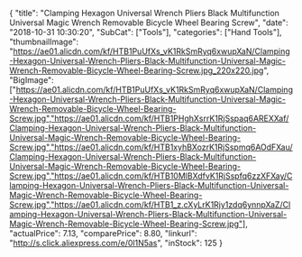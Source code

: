 {
	"title": "Clamping Hexagon Universal Wrench Pliers Black Multifunction Universal Magic Wrench Removable Bicycle Wheel Bearing Screw",
	"date": "2018-10-31 10:30:20",
	"SubCat": ["Tools"],
	"categories": ["Hand Tools"],
	"thumbnailImage": "https://ae01.alicdn.com/kf/HTB1PuUfXs_vK1RkSmRyq6xwupXaN/Clamping-Hexagon-Universal-Wrench-Pliers-Black-Multifunction-Universal-Magic-Wrench-Removable-Bicycle-Wheel-Bearing-Screw.jpg_220x220.jpg",
	"BigImage": ["https://ae01.alicdn.com/kf/HTB1PuUfXs_vK1RkSmRyq6xwupXaN/Clamping-Hexagon-Universal-Wrench-Pliers-Black-Multifunction-Universal-Magic-Wrench-Removable-Bicycle-Wheel-Bearing-Screw.jpg","https://ae01.alicdn.com/kf/HTB1PHghXsrrK1RjSspaq6AREXXaf/Clamping-Hexagon-Universal-Wrench-Pliers-Black-Multifunction-Universal-Magic-Wrench-Removable-Bicycle-Wheel-Bearing-Screw.jpg","https://ae01.alicdn.com/kf/HTB1xyhBXozrK1RjSspmq6AOdFXau/Clamping-Hexagon-Universal-Wrench-Pliers-Black-Multifunction-Universal-Magic-Wrench-Removable-Bicycle-Wheel-Bearing-Screw.jpg","https://ae01.alicdn.com/kf/HTB10MlBXdfvK1RjSspfq6zzXFXay/Clamping-Hexagon-Universal-Wrench-Pliers-Black-Multifunction-Universal-Magic-Wrench-Removable-Bicycle-Wheel-Bearing-Screw.jpg","https://ae01.alicdn.com/kf/HTB1_z.cXyLrK1Rjy1zdq6ynnpXaZ/Clamping-Hexagon-Universal-Wrench-Pliers-Black-Multifunction-Universal-Magic-Wrench-Removable-Bicycle-Wheel-Bearing-Screw.jpg"],
	"actualPrice": 7.13,
	"comparePrice": 8.80,
	"linkurl": "http://s.click.aliexpress.com/e/0l1N5as",
	"inStock": 125
}
